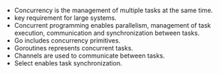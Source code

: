 - Concurrency is the management of multiple tasks at the same time.
- key requirement for large systems.
- Concurrent programming enables parallelism, management of task execution, communication and synchronization between tasks.
- Go includes concurrency primitives.
- Goroutines represents concurrent tasks.
- Channels are used to communicate between tasks.
- Select enables task synchronization.
